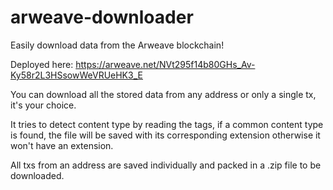 # arweave-downloader
Easily download data from the Arweave blockchain!

Deployed here: https://arweave.net/NVt295f14b80GHs_Av-Ky58r2L3HSsowWeVRUeHK3_E

You can download all the stored data from any address or only a single tx, it's your choice.

It tries to detect content type by reading the tags, if a common content type is found, the file will be saved with its corresponding extension otherwise it won't have an extension.

All txs from an address are saved individually and packed in a .zip file to be downloaded.
